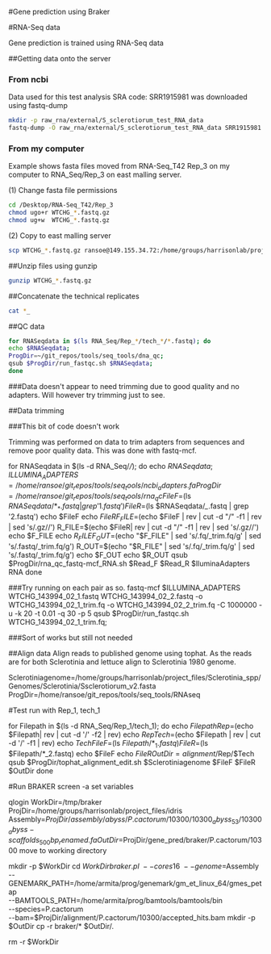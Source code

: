 #Gene prediction using Braker

#RNA-Seq data

Gene prediction is trained using RNA-Seq data 

##Getting data onto the server
### From ncbi
Data used for this test analysis SRA code: SRR1915981 was downloaded using fastq-dump

```bash
mkdir -p raw_rna/external/S_sclerotiorum_test_RNA_data
fastq-dump -O raw_rna/external/S_sclerotiorum_test_RNA_data SRR1915981
```

### From my computer
Example shows fasta files moved from RNA-Seq_T42 Rep_3 on my computer to RNA_Seq/Rep_3 on east malling server.

(1) Change fasta file permissions
```bash
cd /Desktop/RNA-Seq_T42/Rep_3
chmod ugo+r WTCHG_*.fastq.gz
chmod ug+w  WTCHG_*.fastq.gz
```

(2) Copy to east malling server
```bash
scp WTCHG_*.fastq.gz ransoe@149.155.34.72:/home/groups/harrisonlab/project_files/Sclerotinia_spp/RNA_Seq/Rep_3
```

##Unzip files using gunzip
```bash
gunzip WTCHG_*.fastq.gz
```

##Concatenate the technical replicates
```bash
cat *_
```

##QC data
```bash
for RNASeqdata in $(ls RNA_Seq/Rep_*/tech_*/*.fastq); do
echo $RNASeqdata;
ProgDir=~/git_repos/tools/seq_tools/dna_qc;
qsub $ProgDir/run_fastqc.sh $RNASeqdata;
done

```
###Data doesn't appear to need trimming due to good quality and no adapters. Will however try trimming just to see.

##Data trimming

###This bit of code doesn't work

Trimming was performed on data to trim adapters from sequences and remove poor quality data.
This was done with fastq-mcf.

for RNASeqdata in $(ls -d RNA_Seq/*/*); do
echo $RNASeqdata;
ILLUMINA_ADAPTERS=/home/ransoe/git_repos/tools/seq_tools/ncbi_adapters.fa
ProgDir=/home/ransoe/git_repos/tools/seq_tools/rna_qc
FileF=$(ls $RNASeqdata/*_*.fastq | grep '1.fastq')
FileR=$(ls $RNASeqdata/*_*.fastq | grep '2.fastq')
echo $FileF
echo $FileR
F_FILE=$(echo $FileF | rev | cut -d "/" -f1 | rev | sed 's/.gz//')
R_FILE=$(echo $FileR| rev | cut -d "/" -f1 | rev | sed 's/.gz//')
echo $F_FILE
echo $R_FILE
F_OUT=$(echo "$F_FILE" | sed 's/.fq/_trim.fq/g' | sed 's/.fastq/_trim.fq/g')
R_OUT=$(echo "$R_FILE" | sed 's/.fq/_trim.fq/g' | sed 's/.fastq/_trim.fq/g')
echo $F_OUT
echo $R_OUT
qsub $ProgDir/rna_qc_fastq-mcf_RNA.sh $Read_F $Read_R $IluminaAdapters RNA
done

###Try running on each pair as so. 
fastq-mcf $ILLUMINA_ADAPTERS WTCHG_143994_02_1.fastq WTCHG_143994_02_2.fastq -o WTCHG_143994_02_1_trim.fq -o WTCHG_143994_02_2_trim.fq -C 1000000 -u -k 20 -t 0.01 -q 30 -p 5
qsub $ProgDir/run_fastqc.sh WTCHG_143994_02_1_trim.fq;

###Sort of works but still not needed


##Align data
Align reads to published genome using tophat. As the reads are for both Sclerotinia and lettuce align to Sclerotinia 1980 genome.

Sclerotiniagenome=/home/groups/harrisonlab/project_files/Sclerotinia_spp/Genomes/Sclerotinia/Ssclerotiorum_v2.fasta
ProgDir=/home/ransoe/git_repos/tools/seq_tools/RNAseq

#Test run with Rep_1, tech_1
	
for Filepath in $(ls -d RNA_Seq/Rep_1/tech_1); do
	echo $Filepath
	Rep=$(echo $Filepath| rev | cut -d '/' -f2 | rev)
	echo $Rep
	Tech=$(echo $Filepath | rev | cut -d '/' -f1 | rev)
	echo $Tech
	FileF=$(ls $Filepath/*_1.fastq)
	FileR=$(ls $Filepath/*_2.fastq)
	echo $FileF
	echo $FileR
	OutDir=alignment/$Rep/$Tech
	qsub $ProgDir/tophat_alignment_edit.sh $Sclerotiniagenome $FileF $FileR $OutDir
done

#Run BRAKER
screen -a set variables

  qlogin
  WorkDir=/tmp/braker
  ProjDir=/home/groups/harrisonlab/project_files/idris
  Assembly=$ProjDir/assembly/abyss/P.cactorum/10300/10300_abyss_53/10300_abyss-scaffolds_500bp_renamed.fa
  OutDir=$ProjDir/gene_pred/braker/P.cactorum/10300
move to working directory

  mkdir -p $WorkDir
  cd $WorkDir
  braker.pl \
    --cores 16 \
    --genome=$Assembly \
    --GENEMARK_PATH=/home/armita/prog/genemark/gm_et_linux_64/gmes_petap \
    --BAMTOOLS_PATH=/home/armita/prog/bamtools/bamtools/bin \
    --species=P.cactorum \
    --bam=$ProjDir/alignment/P.cactorum/10300/accepted_hits.bam
  mkdir -p $OutDir
  cp -r braker/* $OutDir/.

  rm -r $WorkDir